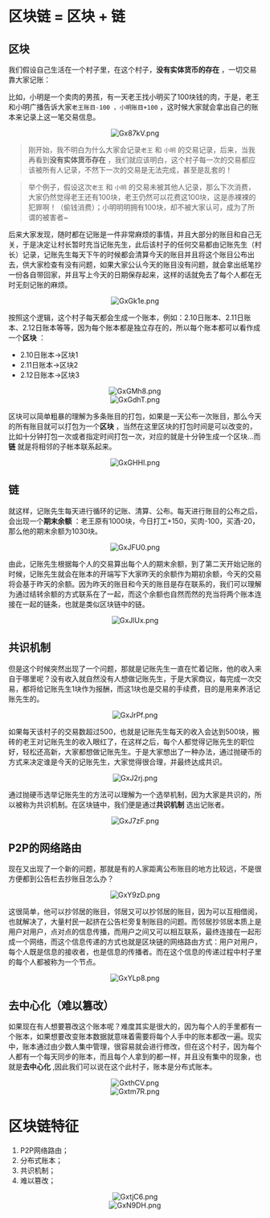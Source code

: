 # 区块链 = 区块 + 链

## 区块

我们假设自己生活在一个村子里，在这个村子，**没有实体货币的存在** ，一切交易靠大家记账：

比如，小明是一个卖肉的男孩，有一天老王找小明买了100块钱的肉，于是，老王和小明广播告诉大家`老王账目-100 ，小明账目+100` ，这时候大家就会拿出自己的账本来记录上这一笔交易信息。

<center><img src="https://s1.ax1x.com/2020/04/14/Gx87kV.png" alt="Gx87kV.png" border="0" /></center>

> 刚开始，我不明白为什么大家会记录`老王` 和 `小明` 的交易记录，后来，当我再看到**没有实体货币存在** ，我们就应该明白，这个村子每一次的交易都应该被所有人记录，不然下一次的交易是无法完成，甚至是乱套的！

> 举个例子，假设这次`老王` 和 `小明` 的交易未被其他人记录，那么下次消费，大家仍然觉得老王还有100块，老王仍然可以花费这100块，这是赤裸裸的犯罪啊！（偷钱消费）；小明明明拥有100块，却不被大家认可，成为了所谓的被害者~

后来大家发现，随时都在记账是一件非常麻烦的事情，并且大部分的账目和自己无关，于是决定让村长暂时充当记账先生，此后该村子的任何交易都由记账先生（村长）记录，记账先生每天下午的时候都会清算今天的账目并且将这个账目公布出去，供大家检查有没有问题，如果大家公认今天的账目没有问题，就会拿出纸笔抄一份各自带回家，并且写上今天的日期保存起来，这样的话就免去了每个人都在无时无刻记账的麻烦。

<center><img src="https://s1.ax1x.com/2020/04/14/GxGk1e.png" alt="GxGk1e.png" border="0" /></center>

按照这个逻辑，这个村子每天都会生成一个账本，例如：2.10日账本、2.11日账本、2.12日账本等等，因为每个账本都是独立存在的，所以每个账本都可以看作成一个**区块** ：

- 2.10日账本->区块1
- 2.11日账本->区块2
- 2.12日账本->区块3

<center><img src="https://s1.ax1x.com/2020/04/14/GxGMh8.png" alt="GxGMh8.png" border="0" /></center>

<center><img src="https://s1.ax1x.com/2020/04/14/GxGdhT.png" alt="GxGdhT.png" border="0" /></center>

区块可以简单粗暴的理解为多条账目的打包，如果是一天公布一次账目，那么今天的所有账目就可以打包为一个**区块** ，当然在这里区块的打包时间是可以改变的，比如十分钟打包一次或者指定时间打包一次，对应的就是十分钟生成一个区块...而**链** 就是将相邻的子帐本联系起来。

<center><img src="https://s1.ax1x.com/2020/04/14/GxGHHI.png" alt="GxGHHI.png" border="0" /></center>

## 链

就这样，记账先生每天进行循环的记账、清算、公布。每天进行账目的公布之后，会出现一个**期末余额** ：老王原有1000块，今日打工+150，买肉-100，买酒-20，那么他的期末余额为1030块。

<center><img src="https://s1.ax1x.com/2020/04/14/GxJFU0.png" alt="GxJFU0.png" border="0" /></center>

由此，记账先生根据每个人的交易算出每个人的期末余额，到了第二天开始记账的时候，记账先生就会在账本的开端写下大家昨天的余额作为期初余额，今天的交易将会基于昨天的余额。因为昨天的账目和今天的账目是存在联系的，我们可以理解为通过结转余额的方式联系在了一起，而这个余额也自然而然的充当将两个账本连接在一起的链条，也就是类似区块链中的链。

<center><img src="https://s1.ax1x.com/2020/04/14/GxJlUx.png" alt="GxJlUx.png" border="0" /></center>

## 共识机制

但是这个时候突然出现了一个问题，那就是记账先生一直在忙着记账，他的收入来自于哪里呢？没有收入就自然没有人想做记账先生，于是大家商议，每完成一次交易，都将给记账先生1块作为报酬，而这1块也是交易的手续费，目的是用来养活记账先生的。

<center><img src="https://s1.ax1x.com/2020/04/14/GxJrPf.png" alt="GxJrPf.png" border="0" /></center>

如果每天该村子的交易数超过500，也就是记账先生每天的收入会达到500块，搬砖的老王对记账先生的收入眼红了，在这样之后，每个人都觉得记账先生的职位好，轻松还高新，大家都想做记账先生。于是大家想出了一种办法，通过抛硬币的方式来决定谁是今天的记账先生，大家觉得很合理，并最终达成共识。

<center><img src="https://s1.ax1x.com/2020/04/14/GxJ2rj.png" alt="GxJ2rj.png" border="0" /></center>

通过抛硬币选举记账先生的方法可以理解为一个选举机制，因为大家是共识的，所以被称为共识机制。在区块链中，我们便是通过**共识机制** 选出记账者。

<center><img src="https://s1.ax1x.com/2020/04/14/GxJ7zF.png" alt="GxJ7zF.png" border="0" /></center>

## P2P的网络路由

现在又出现了一个新的问题，那就是有的人家距离公布账目的地方比较远，不是很方便都到公告栏去抄账目怎么办？

<center><img src="https://s1.ax1x.com/2020/04/14/GxY9zD.png" alt="GxY9zD.png" border="0" /></center>

这很简单，他可以抄邻居的账目，邻居又可以抄邻居的账目，因为可以互相借阅，也就解决了，大量村民一起挤在公告栏旁复制账目的问题。而邻居抄邻居本质上是用户对用户，点对点的信息传播，而用户之间又可以相互联系，最终连接在一起形成一个网络，而这个信息传递的方式也就是区块链的网络路由方式：用户对用户，每个人既是信息的接收者，也是信息的传播者。而在这个信息的传递过程中村子里的每个人都被称为一个节点。

<center><img src="https://s1.ax1x.com/2020/04/14/GxYLp8.png" alt="GxYLp8.png" border="0" /></center>

## 去中心化（难以篡改）

如果现在有人想要篡改这个账本呢？难度其实是很大的，因为每个人的手里都有一个账本，如果想要改变账本数据就意味着需要将每个人手中的账本都改一遍。现实中，账本通过由少数人集中管理，很容易就会进行修改，但在这个村子，因为每个人都有一个每天同步的账本，而且每个人拿到的都一样，并且没有集中的现象，也就是**去中心化** ,因此我们可以说在这个此村子，账本是分布式账本。

<center><img src="https://s1.ax1x.com/2020/04/14/GxthCV.png" alt="GxthCV.png" border="0" /></center>

<center><img src="https://s1.ax1x.com/2020/04/14/Gxtm7R.png" alt="Gxtm7R.png" border="0" /></center>

# 区块链特征

1. P2P网络路由；
2. 分布式账本；
3. 共识机制；
4. 难以篡改；

<center><img src="https://s1.ax1x.com/2020/04/14/GxtjC6.png" alt="GxtjC6.png" border="0" /></center>

<center><img src="https://s1.ax1x.com/2020/04/14/GxN9DH.png" alt="GxN9DH.png" border="0" /></center>